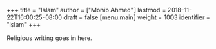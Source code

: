 +++
title = "Islam"
author = ["Monib Ahmed"]
lastmod = 2018-11-22T16:00:25-08:00
draft = false
[menu.main]
  weight = 1003
  identifier = "islam"
+++

Religious writing goes in here.
